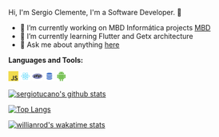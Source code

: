 Hi, I'm Sergio Clemente, I'm a Software Developer. 👋

- 🔭 I’m currently working on MBD Informática projects [MBD](https://github.com/mbd-informatica)
- 🌱 I’m currently learning Flutter and Getx architecture
- 💬 Ask me about anything [here](https://github.com/sergiotucano/sergiotucano/issues)

**Languages and Tools:**  

<code><img height="20" src="https://raw.githubusercontent.com/github/explore/80688e429a7d4ef2fca1e82350fe8e3517d3494d/topics/javascript/javascript.png"></code>
<code><img height="20" src="https://raw.githubusercontent.com/github/explore/80688e429a7d4ef2fca1e82350fe8e3517d3494d/topics/react-native/react-native.png"></code>
<code><img height="20" src="https://raw.githubusercontent.com/github/explore/80688e429a7d4ef2fca1e82350fe8e3517d3494d/topics/php/php.png"></code>
<code><img height="20" src="https://raw.githubusercontent.com/github/explore/80688e429a7d4ef2fca1e82350fe8e3517d3494d/topics/sql/sql.png"></code>
<code><img height="20" src="https://raw.githubusercontent.com/github/explore/80688e429a7d4ef2fca1e82350fe8e3517d3494d/topics/android/android.png"></code>



[![sergiotucano's github stats](https://github-readme-stats.anuraghazra1.vercel.app/api?username=sergiotucano&show_icons=true&theme=highcontrast)](https://github.com/sergiotucano/github-readme-stats)

[![Top Langs](https://github-readme-stats.vercel.app/api/top-langs/?username=sergiotucano&layout=compact&theme=highcontrast&langs_count=10)](https://github.com/sergiotucano/github-readme-stats)

[![willianrod's wakatime stats](https://github-readme-stats.vercel.app/api/wakatime?username=sergiotucano&theme=highcontrast)](https://github.com/sergiotucano/github-readme-stats)
